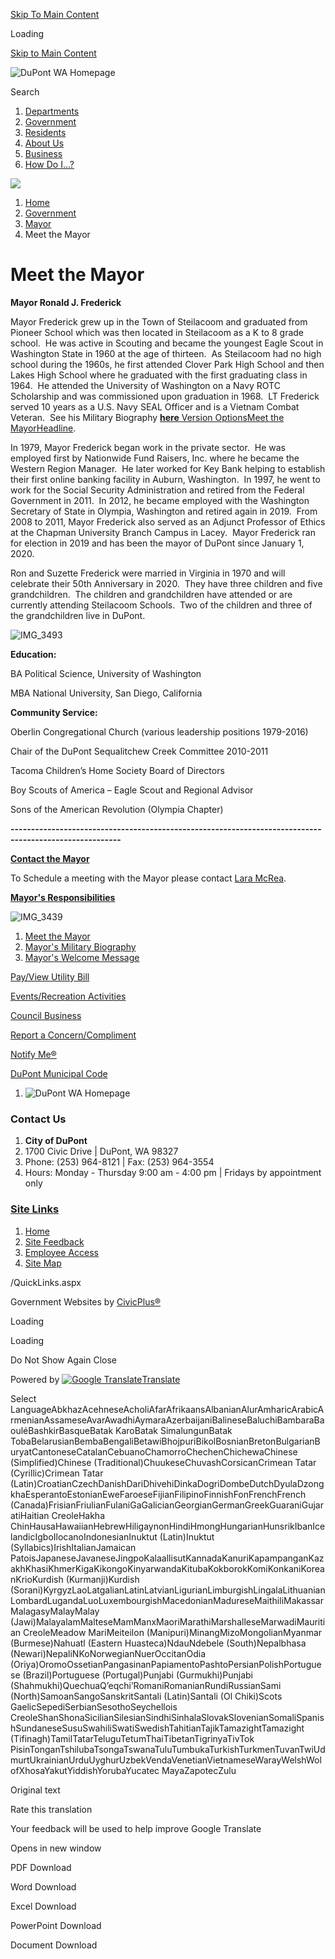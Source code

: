 [Skip To Main Content](https://www.dupontwa.gov/102/Meet-the-Mayor/)

Loading

[Skip to Main Content](https://www.dupontwa.gov/102/Meet-the-Mayor/)

![DuPont WA Homepage](https://www.dupontwa.gov/ImageRepository/Document?documentID=7419)

Search

1. [Departments](https://www.dupontwa.gov/8/Departments)
2. [Government](https://www.dupontwa.gov/27/Government)
3. [Residents](https://www.dupontwa.gov/31/Residents)
4. [About Us](https://www.dupontwa.gov/106/About-Us)
5. [Business](https://www.dupontwa.gov/35/Business)
6. [How Do I...?](https://www.dupontwa.gov/9/How-Do-I)

<!--THE END-->

![](https://www.dupontwa.gov/ImageRepository/Document?documentID=7595)

1. [Home](https://www.dupontwa.gov)
2. [Government](https://www.dupontwa.gov/27/Government)
3. [Mayor](https://www.dupontwa.gov/101/Mayor)
4. Meet the Mayor

# Meet the Mayor

**Mayor Ronald J. Frederick**

Mayor Frederick grew up in the Town of Steilacoom and graduated from Pioneer School which was then located in Steilacoom as a K to 8 grade school.  He was active in Scouting and became the youngest Eagle Scout in Washington State in 1960 at the age of thirteen.  As Steilacoom had no high school during the 1960s, he first attended Clover Park High School and then Lakes High School where he graduated with the first graduating class in 1964.  He attended the University of Washington on a Navy ROTC Scholarship and was commissioned upon graduation in 1968.  LT Frederick served 10 years as a U.S. Navy SEAL Officer and is a Vietnam Combat Veteran.  See his Military Biography [**here** Version OptionsMeet the MayorHeadline](https://www.dupontwa.gov/513/Mayors-Military-Biography). 

In 1979, Mayor Frederick began work in the private sector.  He was employed first by Nationwide Fund Raisers, Inc. where he became the Western Region Manager.  He later worked for Key Bank helping to establish their first online banking facility in Auburn, Washington.  In 1997, he went to work for the Social Security Administration and retired from the Federal Government in 2011.  In 2012, he became employed with the Washington Secretary of State in Olympia, Washington and retired again in 2019.  From 2008 to 2011, Mayor Frederick also served as an Adjunct Professor of Ethics at the Chapman University Branch Campus in Lacey.  Mayor Frederick ran for election in 2019 and has been the mayor of DuPont since January 1, 2020.

Ron and Suzette Frederick were married in Virginia in 1970 and will celebrate their 50th Anniversary in 2020.  They have three children and five grandchildren.  The children and grandchildren have attended or are currently attending Steilacoom Schools.  Two of the children and three of the grandchildren live in DuPont.

![IMG_3493](https://www.dupontwa.gov/ImageRepository/Document?documentId=3462)

**Education:**

BA Political Science, University of Washington

MBA National University, San Diego, California

**Community Service:**

Oberlin Congregational Church (various leadership positions 1979-2016)

Chair of the DuPont Sequalitchew Creek Committee 2010-2011

Tacoma Children’s Home Society Board of Directors

Boy Scouts of America – Eagle Scout and Regional Advisor

Sons of the American Revolution (Olympia Chapter)

**-------------------------------------------------------------------------------------------------------**

[**Contact the Mayor**](https://www.dupontwa.gov/Directory.aspx?did=9)

To Schedule a meeting with the Mayor please contact [Lara McRea](https://www.dupontwa.gov/directory.aspx?EID=102).

[**Mayor's Responsibilities**](https://www.dupontwa.gov/101)

![IMG_3439](https://www.dupontwa.gov/ImageRepository/Document?documentId=3444)

1. [Meet the Mayor](https://www.dupontwa.gov/102/Meet-the-Mayor)
2. [Mayor's Military Biography](https://www.dupontwa.gov/513/Mayors-Military-Biography)
3. [Mayor's Welcome Message](https://www.dupontwa.gov/103/Mayors-Welcome-Message)

[Pay/View Utility Bill](https://dupontwa.merchanttransact.com/Login?%20url=%2Fsecure%2Fadmin%2FHome)

[Events/Recreation Activities](https://www.dupontwa.gov/187/Parks-Recreation)

[Council Business](https://dupont.civicweb.net/filepro/documents/29422)

[Report a Concern/Compliment](https://www.dupontwa.gov/312/Report-a-Problem)

[Notify Me®](https://dupontwa.gov/list.aspx?Mode=Subscribe)

[DuPont Municipal Code](https://www.codepublishing.com/WA/DuPont)

1. ![DuPont WA Homepage](https://www.dupontwa.gov/ImageRepository/Document?documentId=7431)

### Contact Us

1. **City of DuPont**
2. 1700 Civic Drive | DuPont, WA 98327
3. Phone: (253) 964-8121 | Fax: (253) 964-3554
4. Hours: Monday - Thursday 9:00 am - 4:00 pm | Fridays by appointment only

### [Site Links](https://www.dupontwa.gov/QuickLinks.aspx?CID=28)

1. [Home](https://www.dupontwa.gov)
2. [Site Feedback](https://www.dupontwa.gov)
3. [Employee Access](https://www.dupontwa.gov/72/Intranet)
4. [Site Map](https://www.dupontwa.gov/SiteMap)

/QuickLinks.aspx

Government Websites by [CivicPlus®](https://connect.civicplus.com/referral)

Loading

Loading

Do Not Show Again Close

Powered by [![Google Translate](https://www.gstatic.com/images/branding/googlelogo/1x/googlelogo_color_42x16dp.png)Translate](https://translate.google.com)

Select LanguageAbkhazAcehneseAcholiAfarAfrikaansAlbanianAlurAmharicArabicArmenianAssameseAvarAwadhiAymaraAzerbaijaniBalineseBaluchiBambaraBaouléBashkirBasqueBatak KaroBatak SimalungunBatak TobaBelarusianBembaBengaliBetawiBhojpuriBikolBosnianBretonBulgarianBuryatCantoneseCatalanCebuanoChamorroChechenChichewaChinese (Simplified)Chinese (Traditional)ChuukeseChuvashCorsicanCrimean Tatar (Cyrillic)Crimean Tatar (Latin)CroatianCzechDanishDariDhivehiDinkaDogriDombeDutchDyulaDzongkhaEsperantoEstonianEweFaroeseFijianFilipinoFinnishFonFrenchFrench (Canada)FrisianFriulianFulaniGaGalicianGeorgianGermanGreekGuaraniGujaratiHaitian CreoleHakha ChinHausaHawaiianHebrewHiligaynonHindiHmongHungarianHunsrikIbanIcelandicIgboIlocanoIndonesianInuktut (Latin)Inuktut (Syllabics)IrishItalianJamaican PatoisJapaneseJavaneseJingpoKalaallisutKannadaKanuriKapampanganKazakhKhasiKhmerKigaKikongoKinyarwandaKitubaKokborokKomiKonkaniKoreanKrioKurdish (Kurmanji)Kurdish (Sorani)KyrgyzLaoLatgalianLatinLatvianLigurianLimburgishLingalaLithuanianLombardLugandaLuoLuxembourgishMacedonianMadureseMaithiliMakassarMalagasyMalayMalay (Jawi)MalayalamMalteseMamManxMaoriMarathiMarshalleseMarwadiMauritian CreoleMeadow MariMeiteilon (Manipuri)MinangMizoMongolianMyanmar (Burmese)Nahuatl (Eastern Huasteca)NdauNdebele (South)Nepalbhasa (Newari)NepaliNKoNorwegianNuerOccitanOdia (Oriya)OromoOssetianPangasinanPapiamentoPashtoPersianPolishPortuguese (Brazil)Portuguese (Portugal)Punjabi (Gurmukhi)Punjabi (Shahmukhi)QuechuaQʼeqchiʼRomaniRomanianRundiRussianSami (North)SamoanSangoSanskritSantali (Latin)Santali (Ol Chiki)Scots GaelicSepediSerbianSesothoSeychellois CreoleShanShonaSicilianSilesianSindhiSinhalaSlovakSlovenianSomaliSpanishSundaneseSusuSwahiliSwatiSwedishTahitianTajikTamazightTamazight (Tifinagh)TamilTatarTeluguTetumThaiTibetanTigrinyaTivTok PisinTonganTshilubaTsongaTswanaTuluTumbukaTurkishTurkmenTuvanTwiUdmurtUkrainianUrduUyghurUzbekVendaVenetianVietnameseWarayWelshWolofXhosaYakutYiddishYorubaYucatec MayaZapotecZulu

Original text

Rate this translation

Your feedback will be used to help improve Google Translate

Opens in new window

PDF Download

Word Download

Excel Download

PowerPoint Download

Document Download